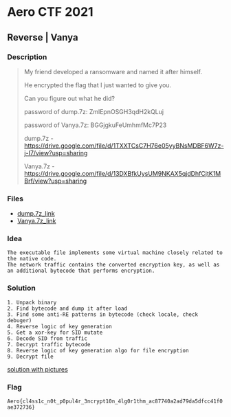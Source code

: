 # Aero CTF 2021

## Reverse | Vanya

### Description

> My friend developed a ransomware and named it after himself. 
> 
> He encrypted the flag that I just wanted to give you.
> 
> Can you figure out what he did? 
> 
> password of dump.7z: ZmlEpnOSGH3qdH2kQLuj
>
> password of Vanya.7z: BGGjgkuFeUmhmfMc7P23
>
> dump.7z - https://drive.google.com/file/d/1TXXTCsC7H76e05yyBNsMDBF6W7z-j-I7/view?usp=sharing
>
> Vanya.7z - https://drive.google.com/file/d/13DXBfkUysUM9NKAX5qjdDhfCjtK1MBrf/view?usp=sharing

### Files

- [dump.7z_link](deploy/dump.7z_link)
- [Vanya.7z_link](deploy/Vanya.7z_link)

### Idea
    The executable file implements some virtual machine closely related to the native code. 
    The network traffic contains the converted encryption key, as well as an additional bytecode that performs encryption. 
    
### Solution
    1. Unpack binary
    2. Find bytecode and dump it after load
    3. Find some anti-RE patterns in bytecode (check locale, check debuger)
    4. Reverse logic of key generation
    5. Get a xor-key for SID mutate
    6. Decode SID from traffic
    7. Decrypt traffic bytecode
    8. Reverse logic of key generation algo for file encryption
    9. Decrypt file

   [solution with pictures](solve/solution.pdf)
### Flag

`Aero{cl4ss1c_n0t_p0pul4r_3ncrypt10n_4lg0r1thm_ac87740a2ad79da5dfcc41f0ae372736}`
